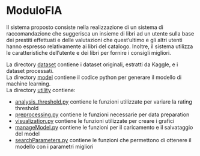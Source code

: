 # ModuloFIA
Il sistema proposto consiste nella realizzazione di un sistema di raccomandazione che suggerisca un insieme di libri ad un utente sulla base dei prestiti effettuati e delle valutazioni che quest’ultimo e gli altri utenti hanno espresso relativamente ai libri del catalogo. Inoltre, il sistema utilizza le caratteristiche dell’utente e dei libri per fornire i consigli migliori.

La directory [dataset](https://github.com/Paky29/ModuloFIA/tree/master/dataset) contiene i dataset originali, estratti da Kaggle, e i dataset processati.  
La directory [model](https://github.com/Paky29/ModuloFIA/tree/master/model) contiene il codice python per generare il modello di machine learning.  
La directory [utility](https://github.com/Paky29/ModuloFIA/tree/master/utility) contiene:  

* [analysis_threshold.py](https://github.com/Paky29/ModuloFIA/blob/master/utility/analisys_threshold.py) contiene le funzioni utilizzate per variare la rating threshold
* [preprocessing.py](https://github.com/Paky29/ModuloFIA/blob/master/utility/preprocessing.py) contiene le funzioni necessarie per data preparation
* [visualization.py](https://github.com/Paky29/ModuloFIA/blob/master/utility/visualization.py) contiene le funzioni utilizzate per creare i grafici
* [manageModel.py](https://github.com/Paky29/ModuloFIA/blob/master/utility/manageModel.py) contiene le funzioni per il caricamento e il salvataggio del model
* [searchParameters.py](https://github.com/Paky29/ModuloFIA/blob/master/utility/searchParameters.py) contiene le funzioni che permettono di ottenere il modello con i parametri migliori
